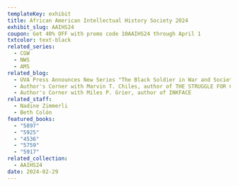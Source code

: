 ```yaml
---
templateKey: exhibit
title: African American Intellectual History Society 2024
exhibit_slug: AAIHS24
coupon: Get 40% OFF with promo code 10AAIHS24 through April 1
txtcolor: text-black
related_series:
  - CGW
  - NWS
  - AMS
related_blog:
  - UVA Press Announces New Series "The Black Soldier in War and Society"
  - Author's Corner with Marvin T. Chiles, author of THE STRUGGLE FOR CHANGE
  - Author's Corner with Miles P. Grier, author of INKFACE
related_staff:
  - Nadine Zimmerli
  - Beth Colón
featured_books:
  - "5897"
  - "5925"
  - "4536"
  - "5759"
  - "5917"
related_collection:
  - AAIHS24
date: 2024-02-29
---
```

